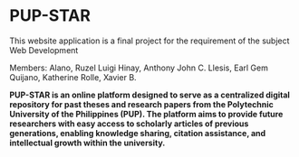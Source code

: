 # PUP-STAR


This website application is a final project for the requirement of the subject Web Development 

Members: 
Alano, Ruzel Luigi
Hinay, Anthony John C.
Llesis, Earl Gem
Quijano, Katherine
Rolle, Xavier B.





**PUP-STAR is an online platform designed to serve as a centralized digital repository for past theses and research papers from the Polytechnic University of the Philippines (PUP). The platform aims to provide future researchers with easy access to scholarly articles of previous generations, enabling knowledge sharing, citation assistance, and intellectual growth within the university.**

